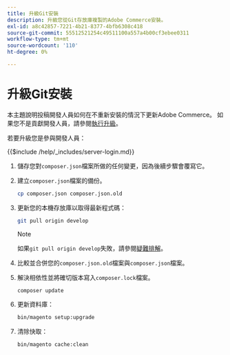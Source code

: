 ```yaml
---
title: 升級Git安裝
description: 升級您從Git存放庫複製的Adobe Commerce安裝。
exl-id: a8c42857-7221-4b21-8377-4bfb6308c418
source-git-commit: 55512521254c49511100a557a4b00cf3ebee0311
workflow-type: tm+mt
source-wordcount: '110'
ht-degree: 0%

---
```


# 升級Git安裝

本主題說明投稿開發人員如何在不重新安裝的情況下更新Adobe Commerce。 如果您不是貢獻開發人員，請參閱[執行升級](../implementation/perform-upgrade.md)。

若要升級您是參與開發人員：

{{$include /help/_includes/server-login.md}}

1. 儲存您對`composer.json`檔案所做的任何變更，因為後續步驟會覆寫它。

1. 建立`composer.json`檔案的備份。

   ```bash
   cp composer.json composer.json.old
   ```

1. 更新您的本機存放庫以取得最新程式碼：

   ```bash
   git pull origin develop
   ```

   >[!NOTE]
   >
   >如果`git pull origin develop`失敗，請參閱[疑難排解](https://support.magento.com/hc/en-us/articles/360034229872)。

1. 比較並合併您的`composer.json.old`檔案與`composer.json`檔案。

1. 解決相依性並將確切版本寫入`composer.lock`檔案。

   ```bash
   composer update
   ```

1. 更新資料庫：

   ```bash
   bin/magento setup:upgrade
   ```

1. 清除快取：

   ```bash
   bin/magento cache:clean
   ```

<!-- Last updated from includes: 2022-09-08 16:00:49 -->
